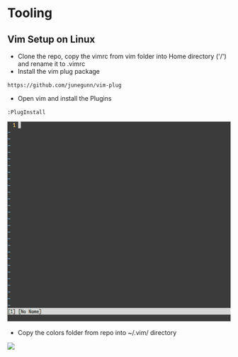 # Tooling

## Vim Setup on Linux
- Clone the repo, copy the vimrc from vim folder into Home directory ('/') and rename it to .vimrc
- Install the vim plug package
```
https://github.com/junegunn/vim-plug
```

- Open vim and install the Plugins
```
:PlugInstall
```
<img src="https://raw.githubusercontent.com/junegunn/i/master/vim-plug/installer.gif" height="450">

- Copy the colors folder from repo into ~/.vim/ directory
<img src="https://i.imgur.com/yD3Wmac.png" height="450">
